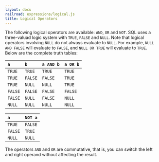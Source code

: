 ```yaml
---
layout: docu
railroad: expressions/logical.js
title: Logical Operators
---
```


<div id="rrdiagram"></div>

The following logical operators are available: `AND`, `OR` and `NOT`. SQL uses a three-valuad logic system with `TRUE`, `FALSE` and `NULL`. Note that logical operators involving `NULL` do not always evaluate to `NULL`. For example, `NULL AND FALSE` will evaluate to `FALSE`, and `NULL OR TRUE` will evaluate to `TRUE`. Below are the complete truth tables:

| `a` | `b` | `a AND b` | `a OR b` |
|:---|:---|:---|:---|
| `TRUE` | `TRUE` | `TRUE` | `TRUE` |
| `TRUE` | `FALSE` | `FALSE` | `TRUE` |
| `TRUE` | `NULL` | `NULL` | `TRUE` |
| `FALSE` | `FALSE` | `FALSE` | `FALSE` |
| `FALSE` | `NULL` | `FALSE` | `NULL` |
| `NULL` | `NULL` | `NULL` | `NULL`|

| `a` | `NOT a` |
|:---|:---|
| `TRUE` | `FALSE` |
| `FALSE` | `TRUE` |
| `NULL` | `NULL` |

The operators `AND` and `OR` are commutative, that is, you can switch the left and right operand without affecting the result.